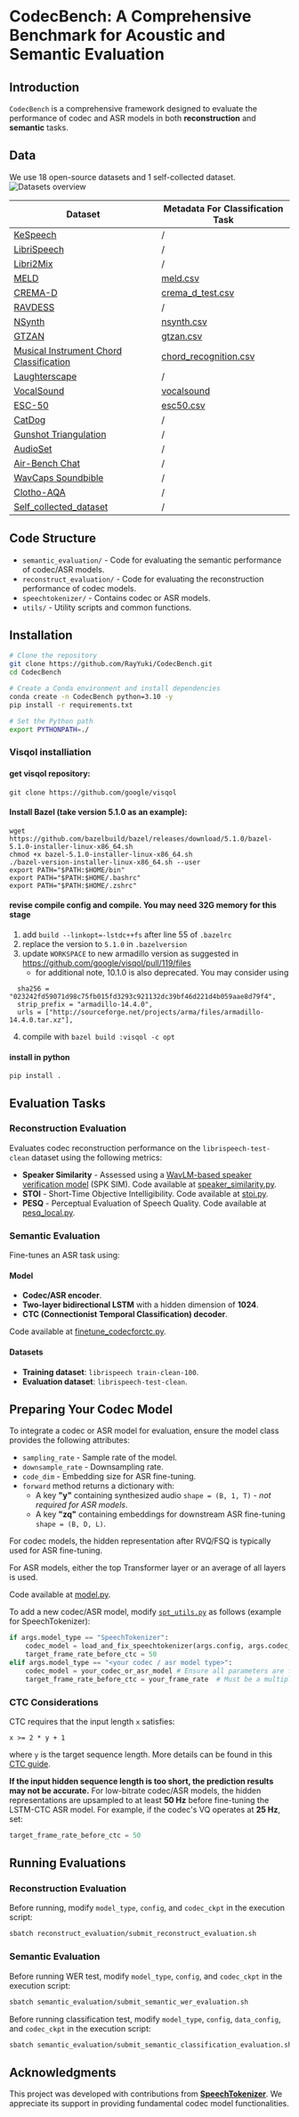 # CodecBench: A Comprehensive Benchmark for Acoustic and Semantic Evaluation

## Introduction

`CodecBench` is a comprehensive framework designed to evaluate the performance of codec and ASR models in both **reconstruction** and **semantic** tasks.

## Data
We use 18 open-source datasets and 1 self-collected dataset.
![Datasets overview](images/dataset_distribution.png)

| Dataset | Metadata For Classification Task |
|---------|----------------------------------|
| [KeSpeech](https://huggingface.co/datasets/TwinkStart/KeSpeech) | / |
| [LibriSpeech](https://huggingface.co/datasets/sanchit-gandhi/librispeech-data) | / |
| [Libri2Mix](https://huggingface.co/datasets/Codec-SUPERB/libri2Mix_test_synth) | / |
| [MELD](https://huggingface.co/datasets/TwinkStart/MELD) | [meld.csv](metadata/meld.csv) |
| [CREMA-D](https://huggingface.co/datasets/confit/cremad-parquet) | [crema_d_test.csv](metadata/crema_d_test.csv) |
| [RAVDESS](https://huggingface.co/datasets/birgermoell/ravdess) | / |
| [NSynth](https://huggingface.co/datasets/TwinkStart/Nsynth) | [nsynth.csv](metadata/nsynth.csv) |
| [GTZAN](https://huggingface.co/datasets/TwinkStart/GTZAN) | [gtzan.csv](metadata/gtzan.csv) |
| [Musical Instrument Chord Classification](https://huggingface.co/datasets/TwinkStart/chord_recoganition) | [chord_recognition.csv](metadata/chord_recognition.csv) |
| [Laughterscape](https://huggingface.co/datasets/RayYuki/CodecBench_laughterscape_ver1.0) | / |
| [VocalSound](https://huggingface.co/datasets/TwinkStart/vocalsound) | [vocalsound](metadata/vocalsound.csv) |
| [ESC-50](https://huggingface.co/datasets/ashraq/esc50) | [esc50.csv](metadata/esc50.csv) |
| [CatDog](https://huggingface.co/datasets/TwinkStart/CatDog) | / |
| [Gunshot Triangulation](https://huggingface.co/datasets/Codec-SUPERB/gunshot_triangulation_synth) | / |
| [AudioSet](https://huggingface.co/datasets/Codec-SUPERB/audioset_synth) | / |
| [Air-Bench Chat](https://huggingface.co/datasets/TwinkStart/air-chat) | / |
| [WavCaps Soundbible](https://huggingface.co/datasets/TwinkStart/wavcaps-soundbible) | / |
| [Clotho-AQA](https://huggingface.co/datasets/TwinkStart/ClothoAQA) | / |
| [Self_collected_dataset](https://huggingface.co/datasets/RayYuki/CodecBench_collected_data) | / |

## Code Structure
- `semantic_evaluation/` - Code for evaluating the semantic performance of codec/ASR models.
- `reconstruct_evaluation/` - Code for evaluating the reconstruction performance of codec models.
- `speechtokenizer/` - Contains codec or ASR models.
- `utils/` - Utility scripts and common functions.

## Installation

```bash
# Clone the repository
git clone https://github.com/RayYuki/CodecBench.git
cd CodecBench

# Create a Conda environment and install dependencies
conda create -n CodecBench python=3.10 -y
pip install -r requirements.txt

# Set the Python path
export PYTHONPATH=./
```

### Visqol installiation

#### get visqol repository:
`git clone https://github.com/google/visqol`

#### Install Bazel (take version 5.1.0 as an example):
```
wget https://github.com/bazelbuild/bazel/releases/download/5.1.0/bazel-5.1.0-installer-linux-x86_64.sh 
chmod +x bazel-5.1.0-installer-linux-x86_64.sh
./bazel-version-installer-linux-x86_64.sh --user
export PATH="$PATH:$HOME/bin"
export PATH="$PATH:$HOME/.bashrc"
export PATH="$PATH:$HOME/.zshrc"
```

#### revise compile config and compile. You may need 32G memory for this stage
1. add `build --linkopt=-lstdc++fs` after line 55 of `.bazelrc`
2. replace the version to `5.1.0` in `.bazelversion`
3. update `WORKSPACE` to new armadillo version as suggested in https://github.com/google/visqol/pull/119/files
   - for additional note, 10.1.0 is also deprecated. You may consider using
  ```
    sha256 = "023242fd59071d98c75fb015fd3293c921132dc39bf46d221d4b059aae8d79f4",
    strip_prefix = "armadillo-14.4.0",
    urls = ["http://sourceforge.net/projects/arma/files/armadillo-14.4.0.tar.xz"],
  ``` 
4. compile with `bazel build :visqol -c opt`

#### install in python 
`pip install .`

## Evaluation Tasks

### Reconstruction Evaluation
Evaluates codec reconstruction performance on the `librispeech-test-clean` dataset using the following metrics:
- **Speaker Similarity** - Assessed using a [WavLM-based speaker verification model](https://huggingface.co/Dongchao/UniAudio/resolve/main/wavlm_large_finetune.pth) (SPK SIM). Code available at [speaker_similarity.py](reconstruct_evaluation/speaker_similarity.py).
- **STOI** - Short-Time Objective Intelligibility. Code available at [stoi.py](reconstruct_evaluation/stoi.py).
- **PESQ** - Perceptual Evaluation of Speech Quality. Code available at [pesq_local.py](reconstruct_evaluation/pesq_local.py).

### Semantic Evaluation
Fine-tunes an ASR task using:

#### Model
- **Codec/ASR encoder**.
- **Two-layer bidirectional LSTM** with a hidden dimension of **1024**.
- **CTC (Connectionist Temporal Classification) decoder**.

Code available at [finetune_codecforctc.py](semantic_evaluation/finetune_codecforctc.py).

#### Datasets
- **Training dataset**: `librispeech train-clean-100`.
- **Evaluation dataset**: `librispeech-test-clean`.

## Preparing Your Codec Model
To integrate a codec or ASR model for evaluation, ensure the model class provides the following attributes:
- `sampling_rate` - Sample rate of the model.
- `downsample_rate` - Downsampling rate.
- `code_dim` - Embedding size for ASR fine-tuning.
- `forward` method returns a dictionary with:
  - A key **"y"** containing synthesized audio `shape = (B, 1, T)` - *not required for ASR models*.
  - A key **"zq"** containing embeddings for downstream ASR fine-tuning `shape = (B, D, L)`.

For codec models, the hidden representation after RVQ/FSQ is typically used for ASR fine-tuning.

For ASR models, either the top Transformer layer or an average of all layers is used.

Code available at [model.py](speechtokenizer/model.py).

To add a new codec/ASR model, modify [`spt_utils.py`](./utils/spt_utils.py) as follows (example for SpeechTokenizer):

```python
if args.model_type == "SpeechTokenizer":
    codec_model = load_and_fix_speechtokenizer(args.config, args.codec_ckpt)
    target_frame_rate_before_ctc = 50
elif args.model_type == "<your codec / asr model type>":
    codec_model = your_codec_or_asr_model # Ensure all parameters are fixed
    target_frame_rate_before_ctc = your_frame_rate  # Must be a multiple of the model's Hz and >= 50
```

### CTC Considerations
CTC requires that the input length `x` satisfies:
```
x >= 2 * y + 1
```
where `y` is the target sequence length. More details can be found in this [CTC guide](https://distill.pub/2017/ctc/).

**If the input hidden sequence length is too short, the prediction results may not be accurate.**
For low-bitrate codec/ASR models, the hidden representations are upsampled to at least **50 Hz** before fine-tuning the LSTM-CTC ASR model. 
For example, if the codec's VQ operates at **25 Hz**, set:
```python
target_frame_rate_before_ctc = 50
```

## Running Evaluations

### Reconstruction Evaluation
Before running, modify `model_type`, `config`, and `codec_ckpt` in the execution script:
```bash
sbatch reconstruct_evaluation/submit_reconstruct_evaluation.sh
```

### Semantic Evaluation
Before running WER test, modify `model_type`, `config`, and `codec_ckpt` in the execution script:
```bash
sbatch semantic_evaluation/submit_semantic_wer_evaluation.sh
```
Before running classification test, modify `model_type`, `config`, `data_config`, and `codec_ckpt` in the execution script:
```bash
sbatch semantic_evaluation/submit_semantic_classification_evaluation.sh
```

## Acknowledgments
This project was developed with contributions from [**SpeechTokenizer**](https://github.com/ZhangXInFD/SpeechTokenizer). We appreciate its support in providing fundamental codec model functionalities.
